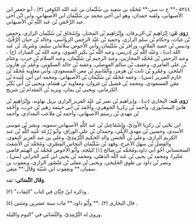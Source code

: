 ٥٢٤٤ -** خ ت سي:** مُحَمَّد بن سَعِيد بن سُلَيْمان بن عَبد الله الكوفي (٣) ، أبو جعفر ابن الأصبهاني، ولقبه حمدان، وهو ابن أخي محمد بن سُلَيْمان ابن الأصبهاني، وابن ابْن أخي عبد الرَّحْمَنِ بْن عَبد اللَّهِ بْن الأصبهاني.

**رَوَى عَن:** إِبْرَاهِيم بْن الزبرقان، وإِبْرَاهِيم بْن المختار، وإِسْحَاق بْن سُلَيْمان الرازي، وحفص بْن غياث، وحكام بْن سلم الرازي، وحميد بْن عَبْد الرحمن الرؤاسي، وخالد بْن حيان الرَّقِّيّ، ودبيس بْن حميد الملائي، وزافر بْن سُلَيْمان، وأبي الأَحوص سلامابن سليم، وشَرِيك بْن عَبد الله (ت) ، وعَبْد اللَّهِ بْن إدريس، وعبد اللَّه بْن بكير الغنوي، وعبد الله بْن المبارك (خ) ، وعبد الرحمن بْن مُحَمَّد المحاربي، وعبد الرحيم بْن سُلَيْمان، وعبد السلام بْن حرب، وعثام بْن علي العامري، وعفيف بْن سالم الموصلي، وعقبة بْن خالد السكوني، وعُمَر بْن هارون البلخي، وعَمْرو بْن ثابت بْن هرمز، والْقَاسِمِ بْن معن المسعودي، وأبي معاوية مُحَمَّد بْن خازم الضرير (سي) ، وعمه مُحَمَّد بْن سُلَيْمان بْن الأصبهاني، ومحمد ابن أَبي عُبَيدة بْن معَنِ المسعودي، ومحمد بْن فضيل بْن غزوان، ومعاوية بْن هشام، ويحيى بْن أَبي بُكَيْر الكرماني، ويحيى بْن يمان، ويزيد بْن المقدام بْن شريح.

**رَوَى عَنه:** البخاري (ت) ، وإبراهيم بْن نصر بْن عَبْد العزيز الرازي نزيل نهاوند، وإِبْرَاهِيم بْن هانئ النيسابوري، وأحمد بْن زكريا الجوهري، وأَحْمَد بْن أَبي خيثمة زهير بْن حرب، وأَحْمَد بْن مهدي بْن رستم الأصبهاني، وأحمد بْن ملاعب البغدادي، وأحمد

ابن يَحْيَى بْن زكريا الأَودِيّ، وإِسْمَاعِيل بْن عَبد اللَّهِ الأصبهاني سمويه، وبشر بْن موسى الأسدي، وحسين بْن مهدي الأبلي، وحمدان بْن علي الوراق، وأَبُو زُرْعَة عُبَيد اللَّهِ بْن عبد الكريم الرازي، وعلي بْن الْحَسَن والد الحكيم التِّرْمِذِيّ، وعلي بن عبد العزيز البغوي، والفضل بْن سهل الأعرج، وفهد بْن سُلَيْمان النحاس المِصْرِي، ومُحَمَّد بْن الأشعث السجستاني أَخُو أبي داود،ومُحَمَّد بْن صالح (١) كيلجة، وأَبُو الأَحوص مُحَمَّد بْن الهيثم قاضي عكبرا، ومحمد بْن يحيى بْن عَبد اللَّه الذهلي، ومحمد بْن يحيى ابن كثير الحراني (سي) ، ونصر بْن داود بن طوق الخلبخي، ويحيى بْن معلى بْن مَنْصُور الرازي، ويعقوب بن سفيان،** ويعقوب ابن شَيْبَة وَقَال:** متقن.

**وَقَال النَّسَائي:** ثقة.

وذكره ابنُ حِبَّان في كتاب "الثقات" (٢) .

قال البخاري (٣) ،** وأَبُو داود:** مات سنة عشرين ومئتين (٤) .

وروى له التِّرْمِذِيّ، والنَّسَائي في "اليوم والليلة.